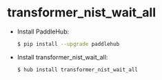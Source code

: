 # transformer_nist_wait_all
* Install PaddleHub: 

    ```bash
    $ pip install --upgrade paddlehub
    ```

* Install transformer_nist_wait_all: 

    ```bash
    $ hub install transformer_nist_wait_all
    ```
